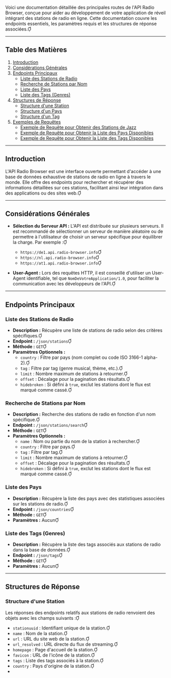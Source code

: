 Voici une documentation détaillée des principales routes de l'API Radio Browser, conçue pour aider au développement de votre application de réveil intégrant des stations de radio en ligne. Cette documentation couvre les endpoints essentiels, les paramètres requis et les structures de réponse associées.

---

## Table des Matières

1. [Introduction](#introduction)
2. [Considérations Générales](#considérations-générales)
3. [Endpoints Principaux](#endpoints-principaux)
   - [Liste des Stations de Radio](#liste-des-stations-de-radio)
   - [Recherche de Stations par Nom](#recherche-de-stations-par-nom)
   - [Liste des Pays](#liste-des-pays)
   - [Liste des Tags (Genres)](#liste-des-tags-genres)
4. [Structures de Réponse](#structures-de-réponse)
   - [Structure d'une Station](#structure-dune-station)
   - [Structure d'un Pays](#structure-dun-pays)
   - [Structure d'un Tag](#structure-dun-tag)
5. [Exemples de Requêtes](#exemples-de-requêtes)
   - [Exemple de Requête pour Obtenir des Stations de Jazz](#exemple-de-requête-pour-obtenir-des-stations-de-jazz)
   - [Exemple de Requête pour Obtenir la Liste des Pays Disponibles](#exemple-de-requête-pour-obtenir-la-liste-des-pays-disponibles)
   - [Exemple de Requête pour Obtenir la Liste des Tags Disponibles](#exemple-de-requête-pour-obtenir-la-liste-des-tags-disponibles)

---

## Introduction

L'API Radio Browser est une interface ouverte permettant d'accéder à une base de données exhaustive de stations de radio en ligne à travers le monde. Elle offre des endpoints pour rechercher et récupérer des informations détaillées sur ces stations, facilitant ainsi leur intégration dans des applications ou des sites web.

---

## Considérations Générales

- **Sélection du Serveur API :** L'API est distribuée sur plusieurs serveurs. Il est recommandé de sélectionner un serveur de manière aléatoire ou de permettre à l'utilisateur de choisir un serveur spécifique pour équilibrer la charge. Par exemple :
  - `https://de1.api.radio-browser.info`
  - `https://nl.api.radio-browser.info`
  - `https://at1.api.radio-browser.info`

- **User-Agent :** Lors des requêtes HTTP, il est conseillé d'utiliser un User-Agent identifiable, tel que `NomDeVotreApplication/1.0`, pour faciliter la communication avec les développeurs de l'API.

---

## Endpoints Principaux

### Liste des Stations de Radio

- **Description :** Récupère une liste de stations de radio selon des critères spécifiques.
- **Endpoint :** `/json/stations`
- **Méthode :** `GET`
- **Paramètres Optionnels :**
  - `country` : Filtre par pays (nom complet ou code ISO 3166-1 alpha-2).
  - `tag` : Filtre par tag (genre musical, thème, etc.).
  - `limit` : Nombre maximum de stations à retourner.
  - `offset` : Décalage pour la pagination des résultats.
  - `hidebroken` : Si défini à `true`, exclut les stations dont le flux est marqué comme cassé.

### Recherche de Stations par Nom

- **Description :** Recherche des stations de radio en fonction d'un nom spécifique.
- **Endpoint :** `/json/stations/search`
- **Méthode :** `GET`
- **Paramètres Optionnels :**
  - `name` : Nom ou partie du nom de la station à rechercher.
  - `country` : Filtre par pays.
  - `tag` : Filtre par tag.
  - `limit` : Nombre maximum de stations à retourner.
  - `offset` : Décalage pour la pagination des résultats.
  - `hidebroken` : Si défini à `true`, exclut les stations dont le flux est marqué comme cassé.

### Liste des Pays

- **Description :** Récupère la liste des pays avec des statistiques associées sur les stations de radio.
- **Endpoint :** `/json/countries`
- **Méthode :** `GET`
- **Paramètres :** Aucun

### Liste des Tags (Genres)

- **Description :** Récupère la liste des tags associés aux stations de radio dans la base de données.
- **Endpoint :** `/json/tags`
- **Méthode :** `GET`
- **Paramètres :** Aucun

---

## Structures de Réponse

### Structure d'une Station

Les réponses des endpoints relatifs aux stations de radio renvoient des objets avec les champs suivants :

- `stationuuid` : Identifiant unique de la station.
- `name` : Nom de la station.
- `url` : URL du site web de la station.
- `url_resolved` : URL directe du flux de streaming.
- `homepage` : Page d'accueil de la station.
- `favicon` : URL de l'icône de la station.
- `tags` : Liste des tags associés à la station.
- `country` : Pays d'origine de la station.
-  